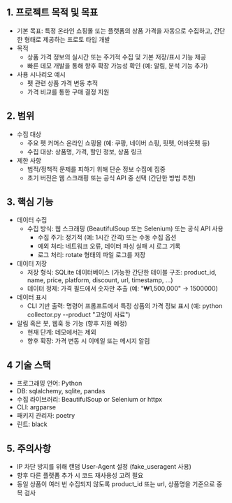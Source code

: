 ## 1. 프로젝트 목적 및 목표

- 기본 목표: 특정 온라인 쇼핑몰 또는 플랫폼의 상품 가격을 자동으로 수집하고, 간단한 형태로 제공하는 프로토 타입 개발
- 목적
    - 상품 가격 정보의 실시간 또는 주기적 수집 및 기본 저장/표시 기능 제공
    - 빠른 데모 개발을 통해 향후 확장 가능성 확인 (예: 알림, 분석 기능 추가)
- 사용 시나리오 예시
    - 펫 관련 상품 가격 변동 추적
    - 가격 비교를 통한 구매 결정 지원

## 2. 범위

- 수집 대상
    - 주요 펫 커머스 온라인 쇼핑몰 (예: 쿠팡, 네이버 쇼핑, 핏펫, 어바웃펫 등)
    - 수집 대상: 상품명, 가격, 할인 정보, 상품 링크
- 제한 사항
    - 법적/정책적 문제를 피하기 위해 단순 정보 수집에 집중
    - 초기 버전은 웹 스크래핑 또는 공식 API 중 선택 (간단한 방법 추천)

## 3. 핵심 기능

- 데이터 수집
    - 수집 방식: 웹 스크래핑 (BeautifulSoup 또는 Selenium) 또는 공식 API 사용
        - 수집 주기: 정기적 (예: 1시간 간격) 또는 수동 수집 옵션
        - 예외 처리: 네트워크 오류, 데이터 파싱 실패 시 로그 기록
        - 로그 처리: rotate 형태의 파일 로그를 저장
- 데이터 저장
    - 저장 형식: SQLite 데이터베이스 (가능한 간단한 테이블 구조: product_id, name, price, platform, discount, url, timestamp, ...)
    - 데이터 정제: 가격 필드에서 숫자만 추출 (예: "₩1,500,000" → 1500000)
- 데이터 표시
    - CLI 기반 출력: 명령어 프롬프트에서 특정 상품의 가격 정보 표시 (예: python collector.py --product "고양이 사료")
- 알림 혹은 봇, 웹훅 등 기능 (향후 지원 예정)
    - 현재 단계: 데모에서는 제외
    - 향후 확장: 가격 변동 시 이메일 또는 메시지 알림

## 4 기술 스택

- 프로그래밍 언어: Python
- DB: sqlalchemy, sqlite, pandas
- 수집 라이브러리: BeautifulSoup or Selenium or httpx
- CLI: argparse
- 패키지 관리자: poetry
- 린트: black

## 5. 주의사항

- IP 차단 방지를 위해 랜덤 User-Agent 설정 (fake_useragent 사용)
- 향후 다른 플랫폼 추가 시 코드 재사용성 고려 필요
- 동일 상품이 여러 번 수집되지 않도록 product_id 또는 url, 상품명을 기준으로 중복 검사
